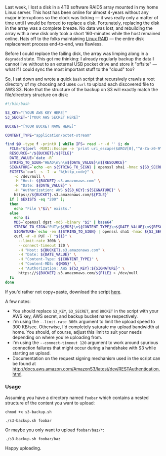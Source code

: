 Last week, I lost a disk in a 4TB software RAID5 array mounted in my home Linux server.  This host has been online for almost 4-years without any major interruptions so the clock was ticking &mdash; it was really only a matter of time until I would be forced to replace a disk.  Fortunately, replacing the disk in the array was a complete breeze.  No data was lost, and rebuilding the array with a new disk only took a short 160-minutes while the host remained online.  Hats off to the folks maintaining [Linux RAID](https://raid.wiki.kernel.org/index.php/Linux_Raid) &mdash; the entire disk replacement process end-to-end, was flawless.

Before I could replace the failing disk, the array was limping along in a `degraded` state.  This got me thinking: I already regularly backup the data I cannot live without to an external USB pocket drive and store it "offsite" &mdash; what if I could sync the most important stuff to the "cloud" too?

So, I sat down and wrote a quick `bash` script that recursively crawls a root directory of my choosing and uses `curl` to upload each discovered file to AWS S3.  Note that the structure of the backup on S3 will exactly match the file/directory structure on disk:

```bash
#!/bin/bash

S3_KEY="[YOUR AWS KEY HERE]"
S3_SECRET="[YOUR AWS SECRET HERE]"

BUCKET="[YOUR BUCKET NAME HERE]"

CONTENT_TYPE="application/octet-stream"

find $@ -type f -print0 | while IFS= read -r -d '' i; do
  FILE="$(perl -MURI::Escape -e 'print uri_escape($ARGV[0],"^A-Za-z0-9\-\._~\/");' "$i")"
  RESOURCE="/${BUCKET}/${FILE}"
  DATE_VALUE=`date -R`
  STRING_TO_SIGN="HEAD\n\n\n${DATE_VALUE}\n${RESOURCE}"
  SIGNATURE=`echo -en ${STRING_TO_SIGN} | openssl sha1 -hmac ${S3_SECRET} -binary | base64`
  EXISTS=`curl -s -I -w "%{http_code}" \
    -o /dev/null \
    -H "Host: ${BUCKET}.s3.amazonaws.com" \
    -H "Date: ${DATE_VALUE}" \
    -H "Authorization: AWS ${S3_KEY}:${SIGNATURE}" \
    https://${BUCKET}.s3.amazonaws.com/${FILE}`
  if [ $EXISTS -eq "200" ];
  then
    echo "File \"$i\" exists."
  else
    echo $i
    MD5=`openssl dgst -md5 -binary "$i" | base64`
    STRING_TO_SIGN="PUT\n${MD5}\n${CONTENT_TYPE}\n${DATE_VALUE}\n${RESOURCE}"
    SIGNATURE=`echo -en ${STRING_TO_SIGN} | openssl sha1 -hmac ${S3_SECRET} -binary | base64`
    curl -# -X PUT -T "${i}" \
      --limit-rate 300k \
      --connect-timeout 120 \
      -H "Host: ${BUCKET}.s3.amazonaws.com" \
      -H "Date: ${DATE_VALUE}" \
      -H "Content-Type: ${CONTENT_TYPE}" \
      -H "Content-MD5: ${MD5}" \
      -H "Authorization: AWS ${S3_KEY}:${SIGNATURE}" \
      https://${BUCKET}.s3.amazonaws.com/${FILE} > /dev/null
  fi
done
```

If you'd rather not copy+paste, download the script [here](https://raw.githubusercontent.com/markkolich/blog/master/content/static/entries/quick-bash-script-backup-to-aws-s3/s3-backup.sh).

A few notes:

* You should replace `S3_KEY`, `S3_SECRET`, and `BUCKET` in the script with your AWS key, AWS secret, and backup bucket name respectively.
* I'm using the `--limit-rate 300k` argument to limit the upload speed to 300 KB/sec.  Otherwise, I'd completely saturate my upload bandwidth at home.  You should, of course, adjust this limit to suit your needs depending on where you're uploading from.
* I'm using the `--connect-timeout 120` argument to work around spurious connection failures that might occur during a handshake with S3 while starting an upload.
* Documentation on the request signing mechanism used in the script can be found at http://docs.aws.amazon.com/AmazonS3/latest/dev/RESTAuthentication.html.

### Usage

Assuming you have a directory named `foobar` which contains a nested structure of the content you want to upload:

```
chmod +x s3-backup.sh

./s3-backup.sh foobar
```

Or maybe you only want to upload `foobar/baz/*`:

```
./s3-backup.sh foobar/baz
```

Happy uploading.
